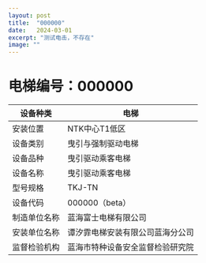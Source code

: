 ```yaml
---
layout: post
title:  "000000"
date:   2024-03-01
excerpt: "测试电击，不存在"
image: ""
---
```


# 电梯编号：000000

| 设备种类     | 电梯                             |
| ------------ | -------------------------------- |
| 安装位置     | NTK中心T1低区                 |
| 设备类别     | 曳引与强制驱动电梯               |
| 设备品种     | 曳引驱动乘客电梯                 |
| 设备名称     | 曳引驱动乘客电梯                 |
| 型号规格     | TKJ-TN                           |
| 设备代码     | 000000（beta）                   |
| 制造单位名称 | 蓝海富士电梯有限公司             |
| 安装单位名称 | 谭汐霏电梯安装有限公司蓝海分公司 |
| 监督检验机构 | 蓝海市特种设备安全监督检验研究院 |

